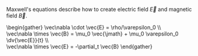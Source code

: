 Maxwell's equations describe how to create electric field $\vec{E}$ and magnetic field $\vec{B}$.

\begin{gather}
\vec\nabla \cdot \vec{E} = \rho/\varepsilon_0 \\\\\
\vec\nabla \times \vec{B} = \mu\_0 \vec{\jmath} + \mu\_0 \varepsilon_0 \dv{\vec{E}}{t} \\\\\
\vec\nabla \times \vec{E} = -\partial_t \vec{B}
\end{gather}